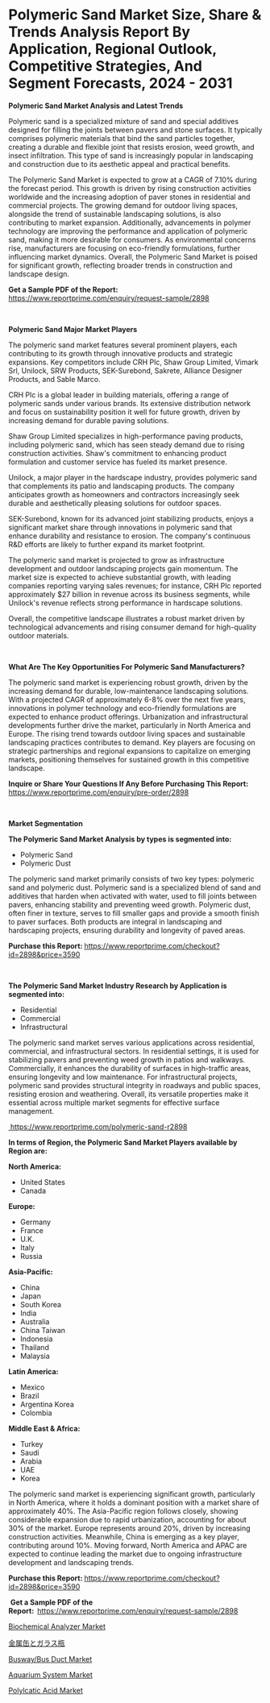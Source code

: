 <p><h1>Polymeric Sand Market Size, Share & Trends Analysis Report By Application, Regional Outlook, Competitive Strategies, And Segment Forecasts, 2024 - 2031</h1></p><p><strong>Polymeric Sand Market Analysis and Latest Trends</strong></p>
<p><p>Polymeric sand is a specialized mixture of sand and special additives designed for filling the joints between pavers and stone surfaces. It typically comprises polymeric materials that bind the sand particles together, creating a durable and flexible joint that resists erosion, weed growth, and insect infiltration. This type of sand is increasingly popular in landscaping and construction due to its aesthetic appeal and practical benefits.</p><p>The Polymeric Sand Market is expected to grow at a CAGR of 7.10% during the forecast period. This growth is driven by rising construction activities worldwide and the increasing adoption of paver stones in residential and commercial projects. The growing demand for outdoor living spaces, alongside the trend of sustainable landscaping solutions, is also contributing to market expansion. Additionally, advancements in polymer technology are improving the performance and application of polymeric sand, making it more desirable for consumers. As environmental concerns rise, manufacturers are focusing on eco-friendly formulations, further influencing market dynamics. Overall, the Polymeric Sand Market is poised for significant growth, reflecting broader trends in construction and landscape design.</p></p>
<p><strong>Get a Sample PDF of the Report:&nbsp;</strong> <a href="https://www.reportprime.com/enquiry/request-sample/2898">https://www.reportprime.com/enquiry/request-sample/2898</a></p>
<p>&nbsp;</p>
<p><strong>Polymeric Sand Major Market Players</strong></p>
<p><p>The polymeric sand market features several prominent players, each contributing to its growth through innovative products and strategic expansions. Key competitors include CRH Plc, Shaw Group Limited, Vimark Srl, Unilock, SRW Products, SEK-Surebond, Sakrete, Alliance Designer Products, and Sable Marco.</p><p>CRH Plc is a global leader in building materials, offering a range of polymeric sands under various brands. Its extensive distribution network and focus on sustainability position it well for future growth, driven by increasing demand for durable paving solutions.</p><p>Shaw Group Limited specializes in high-performance paving products, including polymeric sand, which has seen steady demand due to rising construction activities. Shaw's commitment to enhancing product formulation and customer service has fueled its market presence.</p><p>Unilock, a major player in the hardscape industry, provides polymeric sand that complements its patio and landscaping products. The company anticipates growth as homeowners and contractors increasingly seek durable and aesthetically pleasing solutions for outdoor spaces.</p><p>SEK-Surebond, known for its advanced joint stabilizing products, enjoys a significant market share through innovations in polymeric sand that enhance durability and resistance to erosion. The company's continuous R&D efforts are likely to further expand its market footprint.</p><p>The polymeric sand market is projected to grow as infrastructure development and outdoor landscaping projects gain momentum. The market size is expected to achieve substantial growth, with leading companies reporting varying sales revenues; for instance, CRH Plc reported approximately $27 billion in revenue across its business segments, while Unilock's revenue reflects strong performance in hardscape solutions.</p><p>Overall, the competitive landscape illustrates a robust market driven by technological advancements and rising consumer demand for high-quality outdoor materials.</p></p>
<p>&nbsp;</p>
<p><strong>What Are The Key Opportunities For Polymeric Sand Manufacturers?</strong></p>
<p><p>The polymeric sand market is experiencing robust growth, driven by the increasing demand for durable, low-maintenance landscaping solutions. With a projected CAGR of approximately 6-8% over the next five years, innovations in polymer technology and eco-friendly formulations are expected to enhance product offerings. Urbanization and infrastructural developments further drive the market, particularly in North America and Europe. The rising trend towards outdoor living spaces and sustainable landscaping practices contributes to demand. Key players are focusing on strategic partnerships and regional expansions to capitalize on emerging markets, positioning themselves for sustained growth in this competitive landscape.</p></p>
<p><strong>Inquire or Share Your Questions If Any Before Purchasing This Report:</strong> <a href="https://www.reportprime.com/enquiry/pre-order/2898">https://www.reportprime.com/enquiry/pre-order/2898</a></p>
<p>&nbsp;</p>
<p><strong>Market Segmentation</strong></p>
<p><strong>The Polymeric Sand Market Analysis by types is segmented into:</strong></p>
<p><ul><li>Polymeric Sand</li><li>Polymeric Dust</li></ul></p>
<p><p>The polymeric sand market primarily consists of two key types: polymeric sand and polymeric dust. Polymeric sand is a specialized blend of sand and additives that harden when activated with water, used to fill joints between pavers, enhancing stability and preventing weed growth. Polymeric dust, often finer in texture, serves to fill smaller gaps and provide a smooth finish to paver surfaces. Both products are integral in landscaping and hardscaping projects, ensuring durability and longevity of paved areas.</p></p>
<p><strong>Purchase this Report:&nbsp;</strong><a href="https://www.reportprime.com/checkout?id=2898&price=3590">https://www.reportprime.com/checkout?id=2898&price=3590</a></p>
<p>&nbsp;</p>
<p><strong>The Polymeric Sand Market Industry Research by Application is segmented into:</strong></p>
<p><ul><li>Residential</li><li>Commercial</li><li>Infrastructural</li></ul></p>
<p><p>The polymeric sand market serves various applications across residential, commercial, and infrastructural sectors. In residential settings, it is used for stabilizing pavers and preventing weed growth in patios and walkways. Commercially, it enhances the durability of surfaces in high-traffic areas, ensuring longevity and low maintenance. For infrastructural projects, polymeric sand provides structural integrity in roadways and public spaces, resisting erosion and weathering. Overall, its versatile properties make it essential across multiple market segments for effective surface management.</p></p>
<p><a href="https://www.reportprime.com/polymeric-sand-r2898">&nbsp;https://www.reportprime.com/polymeric-sand-r2898</a></p>
<p><strong>In terms of Region, the Polymeric Sand Market Players available by Region are:</strong></p>
<p>
    <p> <strong> North America: </strong>
        <ul>
            <li>United States</li>
            <li>Canada</li>
        </ul>
        </p> 
    <p> <strong> Europe: </strong>
        <ul>
            <li>Germany</li>
            <li>France</li>
            <li>U.K.</li>
            <li>Italy</li>
            <li>Russia</li>
        </ul>
        </p> 
    <p> <strong> Asia-Pacific: </strong>
        <ul>
            <li>China</li>
            <li>Japan</li>
            <li>South Korea</li>
            <li>India</li>
            <li>Australia</li>
            <li>China Taiwan</li>
            <li>Indonesia</li>
            <li>Thailand</li>
            <li>Malaysia</li>
        </ul>
        </p> 
    <p> <strong> Latin America: </strong>
        <ul>
            <li>Mexico</li>
            <li>Brazil</li>
            <li>Argentina Korea</li>
            <li>Colombia</li>
        </ul>
        </p> 
    <p> <strong> Middle East & Africa: </strong>
        <ul>
            <li>Turkey</li>
            <li>Saudi</li>
            <li>Arabia</li>
            <li>UAE</li>
            <li>Korea</li>
        </ul>
    </p>
    </p>
<p><p>The polymeric sand market is experiencing significant growth, particularly in North America, where it holds a dominant position with a market share of approximately 40%. The Asia-Pacific region follows closely, showing considerable expansion due to rapid urbanization, accounting for about 30% of the market. Europe represents around 20%, driven by increasing construction activities. Meanwhile, China is emerging as a key player, contributing around 10%. Moving forward, North America and APAC are expected to continue leading the market due to ongoing infrastructure development and landscaping trends.</p></p>
<p><strong>Purchase this Report: </strong><a href="https://www.reportprime.com/checkout?id=2898&price=3590">https://www.reportprime.com/checkout?id=2898&price=3590</a></p>
<p>&nbsp;<strong>Get a Sample PDF of the Report:&nbsp;&nbsp;</strong><a href="https://www.reportprime.com/enquiry/request-sample/2898">https://www.reportprime.com/enquiry/request-sample/2898</a></p>
<p><strong></strong></p>
<p><p><a href="https://issuu.com/reportprime-2/docs/biochemical-analyzer-market-size-20_9a2051eb9327f5">Biochemical Analyzer Market</a></p><p><a href="https://medium.com/@devanrutherford2002/%E6%80%A5%E6%88%90%E9%95%B7%E3%81%99%E3%82%8B%E9%87%91%E5%B1%9E%E7%BC%B6%E3%81%A8%E3%82%AC%E3%83%A9%E3%82%B9%E7%93%B6%E3%81%AE%E5%B8%82%E5%A0%B4%E3%82%BB%E3%82%AF%E3%82%BF%E3%83%BC-2031%E5%B9%B4%E3%81%BE%E3%81%A7%E3%81%AE%E5%B8%82%E5%A0%B4%E5%88%86%E6%9E%90%E3%81%A8%E6%88%90%E9%95%B7%E4%BA%88%E6%B8%AC-267990b830fb">金属缶とガラス瓶</a></p><p><a href="https://issuu.com/reportprime-2/docs/buswaybus-duct-market-size-2030.ppt_1cb99b99f59602">Busway/Bus Duct Market</a></p><p><a href="https://medium.com/@belaayi865/aquarium-system-market-a-global-and-regional-analysis-2024-2031-2c510e7cfefa">Aquarium System Market</a></p><p><a href="https://www.linkedin.com/pulse/polylcatic-acid-market-size-share-analysis-growth-trends-forecast-yphpf?trackingId=eePjGVkBSGCZ2xa2fudLEQ%3D%3D">Polylcatic Acid Market</a></p></p>